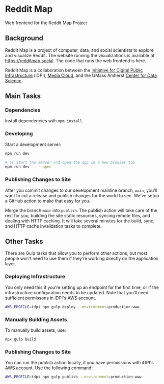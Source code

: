 # Reddit Map
Web frontend for the Reddit Map Project

## Background

Reddit Map is a project of computer, data, and social scientists to explore and visualize Reddit. The website running the visualizations is available at https://redditmap.social. The code that runs the web frontend is here. 

Reddit Map is a collaboration between the [Initiative for Digital Public Infrastructure](https://publicinfrastructure.org) (iDPI), [Media Cloud](https://www.mediacloud.org), and the UMass Amherst [Center for Data Science](https://ds.cs.umass.edu).

## Main Tasks

### Dependencies
Install dependencies with `npm install`.

### Developing
Start a development server:

```bash
npm run dev

# or start the server and open the app in a new browser tab
npm run dev -- --open
```

### Publishing Changes to Site

After you commit changes to our development mainline branch, `main`, you'll want to cut a release and publish changes for the world to see. We've setup a GitHub action to make that easy for you.

Merge the branch `main` into `publish`. The publish action will take care of the rest for you, building the site static resources, syncing remote files, and dealing with HTTP caching. It will take several minutes for the build, sync, and HTTP cache invalidation tasks to complete. 

## Other Tasks

There are Gulp tasks that allow you to perform other actions, but most people won't need to use them if they're working directly on the application layer.

### Deploying Infrastructure

You only need this if you're setting up an endpoint for the first time, or if the infrastructure configuration needs to be updated. Note that you'll need sufficient permissons in iDPI's AWS account.

```bash
AWS_PROFILE=idpi npx gulp deploy --environment=production-www
```

### Manually Building Assets

To manually build assets, use:

```bash
npx gulp build
```

### Publishing Changes to Site

You can run the publish action locally, if you have permissions with iDPI's AWS account. Use the following command:

```bash
AWS_PROFILE=idpi npx gulp publish --environment=production-www
```
